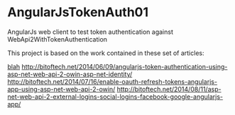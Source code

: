 AngularJsTokenAuth01
====================

AngularJs web client to test token authentication against WebApi2WithTokenAuthentication

This project is based on the work contained in these set of articles:

[blah](http://bitoftech.net/2014/06/01/token-based-authentication-asp-net-web-api-2-owin-asp-net-identity)
http://bitoftech.net/2014/06/09/angularjs-token-authentication-using-asp-net-web-api-2-owin-asp-net-identity/
http://bitoftech.net/2014/07/16/enable-oauth-refresh-tokens-angularjs-app-using-asp-net-web-api-2-owin/
http://bitoftech.net/2014/08/11/asp-net-web-api-2-external-logins-social-logins-facebook-google-angularjs-app/
